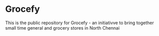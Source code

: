 # Grocefy
This is the public repository for Grocefy - an initiativve to bring together small time general and grocery stores in North Chennai
